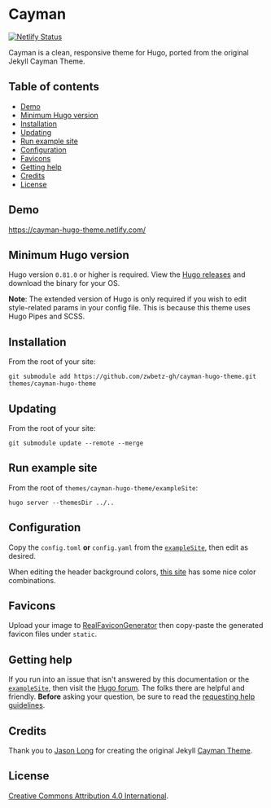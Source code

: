 # Cayman

[![Netlify Status](https://api.netlify.com/api/v1/badges/a050ba7f-deca-43ea-9e70-677784edf90c/deploy-status)](https://app.netlify.com/sites/cayman-hugo-theme/deploys)

Cayman is a clean, responsive theme for Hugo, ported from the original Jekyll Cayman Theme.

## Table of contents

- [Demo](#demo)
- [Minimum Hugo version](#minimum-hugo-version)
- [Installation](#installation)
- [Updating](#updating)
- [Run example site](#run-example-site)
- [Configuration](#configuration)
- [Favicons](#favicons)
- [Getting help](#getting-help)
- [Credits](#credits)
- [License](#license)

## Demo

https://cayman-hugo-theme.netlify.com/

## Minimum Hugo version

Hugo version `0.81.0` or higher is required. View the [Hugo releases](https://github.com/gohugoio/hugo/releases) and download the binary for your OS.

**Note**: The extended version of Hugo is only required if you wish to edit style-related params in your config file. This is because this theme uses Hugo Pipes and SCSS. 

## Installation

From the root of your site:

```
git submodule add https://github.com/zwbetz-gh/cayman-hugo-theme.git themes/cayman-hugo-theme
```

## Updating

From the root of your site:

```
git submodule update --remote --merge
```

## Run example site

From the root of `themes/cayman-hugo-theme/exampleSite`:

```
hugo server --themesDir ../..
```

## Configuration

Copy the `config.toml` **or** `config.yaml` from the [`exampleSite`](https://github.com/zwbetz-gh/cayman-hugo-theme/tree/master/exampleSite), then edit as desired. 

When editing the header background colors, [this site](http://uigradients.com) has some nice color combinations. 

## Favicons

Upload your image to [RealFaviconGenerator](https://realfavicongenerator.net/) then copy-paste the generated favicon files under `static`. 

## Getting help

If you run into an issue that isn't answered by this documentation or the [`exampleSite`](https://github.com/zwbetz-gh/cayman-hugo-theme/tree/master/exampleSite), then visit the [Hugo forum](https://discourse.gohugo.io/). The folks there are helpful and friendly. **Before** asking your question, be sure to read the [requesting help guidelines](https://discourse.gohugo.io/t/requesting-help/9132).

## Credits

Thank you to [Jason Long](https://github.com/jasonlong) for creating the original Jekyll [Cayman Theme](https://github.com/jasonlong/cayman-theme). 

## License

[Creative Commons Attribution 4.0 International](http://creativecommons.org/licenses/by/4.0/). 
